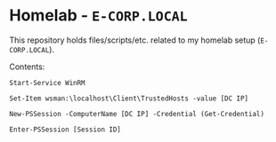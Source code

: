 # Homelab - `E-CORP.LOCAL`

This repository holds files/scripts/etc. related to my homelab setup (`E-CORP.LOCAL`).

Contents:






```
Start-Service WinRM

Set-Item wsman:\localhost\Client\TrustedHosts -value [DC IP]

New-PSSession -ComputerName [DC IP] -Credential (Get-Credential)

Enter-PSSession [Session ID]
```